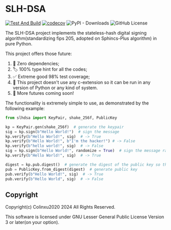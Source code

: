 # SLH-DSA
[![Test And Build](https://github.com/colinxu2020/slhdsa/actions/workflows/ci.yml/badge.svg)](https://github.com/colinxu2020/slhdsa/actions/workflows/ci.yml)
[![codecov](https://codecov.io/github/colinxu2020/slhdsa/graph/badge.svg?token=OAQXHYD9TM)](https://codecov.io/github/colinxu2020/slhdsa)
![PyPI - Downloads](https://img.shields.io/pypi/dm/slh-dsa)
![GitHub License](https://img.shields.io/github/license/colinxu2020/slhdsa)

The SLH-DSA project implements the stateless-hash digital signing algorithm(standardizing fips 205, adopted on Sphincs-Plus algorithm) in pure Python.

This project offers those future:
1. :beers: Zero dependencies;
2. :label: 100% type hint for all the codes;
3. :white_check_mark: Extreme good 98% test coverage;
4. :bookmark: This project doesn't use any c-extension so it can be run in any version of Python or any kind of system.
5. :tada: More futures coming soon!


The functionality is extremely simple to use, as demonstrated by the following example:
```python
from slhdsa import KeyPair, shake_256f, PublicKey

kp = KeyPair.gen(shake_256f)  # generate the keypair
sig = kp.sign(b"Hello World!")  # sign the message
kp.verify(b"Hello World!", sig)  # -> True
kp.verify(b"Hello World!", b"I'm the hacker!") # -> False
kp.verify(b"hello world!", sig)  # -> False
sig = kp.sign(b"Hello World!", randomize = True)  # sign the message randomized
kp.verify(b"Hello World!", sig)  # -> True

digest = kp.pub.digest()  # generate the digest of the public key so that other device could verify the sign
pub = PublicKey.from_digest(digest)  # generate public key
pub.verify(b"Hello World!", sig)  # -> True
pub.verify(b"Hello World", sig)  # -> False
```

## Copyright

Copyright(c) Colinxu2020 2024 All Rights Reserved.

This software is licensed under GNU Lesser General Public License Version 3 or later(on your option).
